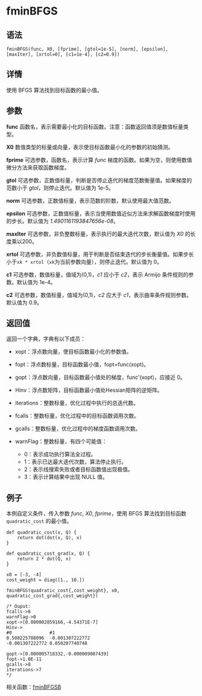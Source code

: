 # fminBFGS

## 语法

`fminBFGS(func, X0, [fprime], [gtol=1e-5], [norm],
[epsilon], [maxIter], [xrtol=0], [c1=1e-4], [c2=0.9])`

## 详情

使用 BFGS 算法找到目标函数的最小值。

## 参数

**func** 函数名，表示需要最小化的目标函数。注意：函数返回值须是数值标量类型。

**X0** 数值类型的标量或向量，表示使目标函数最小化的参数的初始猜测。

**fprime** 可选参数，函数名，表示计算 *func* 梯度的函数。如果为空，则使用数值微分方法来获取函数梯度。

**gtol** 可选参数，正数值标量，判断是否停止迭代的梯度范数衡量值。如果梯度的范数小于 *gtol*，则停止迭代。默认值为 1e-5。

**norm** 可选参数，正数值标量，表示范数的阶数，默认使用最大值范数。

**epsilon** 可选参数，正数值标量，表示当使用数值近似方法来求解函数梯度时使用的步长。默认值为
*1.4901161193847656e-08*。

**maxIter** 可选参数，非负整数标量，表示执行的最大迭代次数，默认值为 *X0* 的长度乘以200。

**xrtol** 可选参数，非负数值标量，用于判断是否结束迭代的步长衡量值。如果步长小于`xk *
xrtol`（`xk`为当前参数向量），则停止迭代。默认值为 0。

**c1** 可选参数，数值标量，值域为(0,1)，*c1* 应小于 *c2*，表示 Armijo 条件规则的参数。默认值为 1e-4。

**c2** 可选参数，数值标量，值域为(0,1)，*c2* 应大于 *c1*，表示曲率条件规则参数。默认值为 0.9。

## 返回值

返回一个字典，字典有以下成员：

* xopt：浮点数向量，使目标函数最小化的参数值。
* fopt：浮点数标量，目标函数最小值，fopt=func(xopt)。
* gopt：浮点数向量，目标函数最小值处的梯度，func'(xopt)，应接近 0。
* Hinv：浮点数矩阵，目标函数最小值处Hessian矩阵的逆矩阵。
* iterations：整数标量，优化过程中执行的总迭代数。
* fcalls：整数标量，优化过程中的目标函数调用次数。
* gcalls：整数标量，优化过程中的梯度函数调用次数。
* warnFlag：整数标量，有四个可能值：

  + 0：表示成功执行算法全过程。
  + 1：表示已达最大迭代次数，算法停止执行。
  + 2：表示线搜索失败或者目标函数值出现极值。
  + 3：表示计算结果中出现 NULL 值。

## 例子

本例自定义条件，传入参数 *func*, *X0*, *fprime*，使用 BFGS 算法找到目标函数
`quadratic_cost` 的最小值。

```
def quadratic_cost(x, Q) {
	return dot(dot(x, Q), x)
}

def quadratic_cost_grad(x, Q) {
	return 2 * dot(Q, x)
}

x0 = [-3, -4]
cost_weight = diag([1., 10.])

fminBFGS(quadratic_cost{,cost_weight}, x0, quadratic_cost_grad{,cost_weight})

/* Ouput:
fcalls->8
warnFlag->0
xopt->[0.000002859166,-4.54371E-7]
Hinv->
#0              #1
0.508225788096  -0.001307222772
-0.001307222772 0.050207740748

gopt->[0.000005718332,-0.000009087439]
fopt->1.0E-11
gcalls->8
iterations->7
*/
```

相关函数：[fminBFGSB](fminlbfgsb.html)

